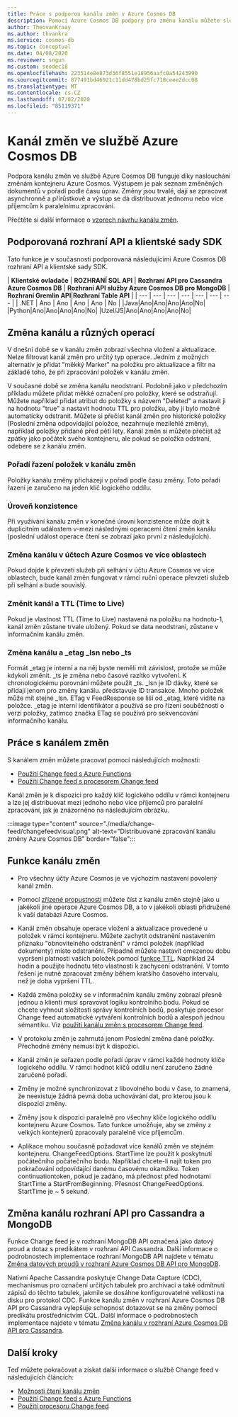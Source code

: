```yaml
---
title: Práce s podporou kanálu změn v Azure Cosmos DB
description: Pomocí Azure Cosmos DB podpory pro změnu kanálu můžete sledovat změny v dokumentech, jako jsou triggery založené na událostech, jako triggery a uchovávat mezipaměti a analytické systémy v aktuálním stavu.
author: TheovanKraay
ms.author: thvankra
ms.service: cosmos-db
ms.topic: conceptual
ms.date: 04/08/2020
ms.reviewer: sngun
ms.custom: seodec18
ms.openlocfilehash: 223514e8e873d36f8551e18956aafc0a54243990
ms.sourcegitcommit: 877491bd46921c11dd478bd25fc718ceee2dcc08
ms.translationtype: MT
ms.contentlocale: cs-CZ
ms.lasthandoff: 07/02/2020
ms.locfileid: "85119371"
---
```

# <a name="change-feed-in-azure-cosmos-db"></a>Kanál změn ve službě Azure Cosmos DB

Podpora kanálu změn ve službě Azure Cosmos DB funguje díky naslouchání změnám kontejneru Azure Cosmos. Výstupem je pak seznam změněných dokumentů v pořadí podle času úprav. Změny jsou trvalé, dají se zpracovat asynchronně a přírůstkově a výstup se dá distribuovat jednomu nebo více příjemcům k paralelnímu zpracování.

Přečtěte si další informace o [vzorech návrhu kanálu změn](change-feed-design-patterns.md).

## <a name="supported-apis-and-client-sdks"></a>Podporovaná rozhraní API a klientské sady SDK

Tato funkce je v současnosti podporovaná následujícími Azure Cosmos DB rozhraní API a klientské sady SDK.

| **Klientské ovladače** | **ROZHRANÍ SQL API** | **Rozhraní API pro Cassandra Azure Cosmos DB** | **Rozhraní API služby Azure Cosmos DB pro MongoDB** | **Rozhraní Gremlin API**|**Rozhraní Table API** |
| --- | --- | --- | --- | --- | --- | --- |
| .NET | Ano | Ano | Ano | Ano | No |
|Java|Ano|Ano|Ano|Ano|No|
|Python|Ano|Ano|Ano|Ano|No|
|Uzel/JS|Ano|Ano|Ano|Ano|No|

## <a name="change-feed-and-different-operations"></a>Změna kanálu a různých operací

V dnešní době se v kanálu změn zobrazí všechna vložení a aktualizace. Nelze filtrovat kanál změn pro určitý typ operace. Jedním z možných alternativ je přidat "měkký Marker" na položku pro aktualizace a filtr na základě toho, že při zpracování položek v kanálu změn.

V současné době se změna kanálu neodstraní. Podobně jako v předchozím příkladu můžete přidat měkké označení pro položky, které se odstraňují. Můžete například přidat atribut do položky s názvem "Deleted" a nastavit ji na hodnotu "true" a nastavit hodnotu TTL pro položku, aby ji bylo možné automaticky odstranit. Můžete si přečíst kanál změn pro historické položky (Poslední změna odpovídající položce, nezahrnuje mezilehlé změny), například položky přidané před pěti lety. Kanál změn si můžete přečíst až zpátky jako počátek svého kontejneru, ale pokud se položka odstraní, odebere se z kanálu změn.

### <a name="sort-order-of-items-in-change-feed"></a>Pořadí řazení položek v kanálu změn

Položky kanálu změny přicházejí v pořadí podle času změny. Toto pořadí řazení je zaručeno na jeden klíč logického oddílu.

### <a name="consistency-level"></a>Úroveň konzistence

Při využívání kanálu změn v konečné úrovni konzistence může dojít k duplicitním událostem v-mezi následnými operacemi čtení změn kanálu (poslední událost operace čtení se zobrazí jako první z následujících).

### <a name="change-feed-in-multi-region-azure-cosmos-accounts"></a>Změna kanálu v účtech Azure Cosmos ve více oblastech

Pokud dojde k převzetí služeb při selhání v účtu Azure Cosmos ve více oblastech, bude kanál změn fungovat v rámci ruční operace převzetí služeb při selhání a bude souvislý.

### <a name="change-feed-and-time-to-live-ttl"></a>Změnit kanál a TTL (Time to Live)

Pokud je vlastnost TTL (Time to Live) nastavená na položku na hodnotu-1, kanál změn zůstane trvale uložený. Pokud se data neodstraní, zůstane v informačním kanálu změn.  

### <a name="change-feed-and-_etag-_lsn-or-_ts"></a>Změna kanálu a _etag _lsn nebo _ts

Formát _etag je interní a na něj byste neměli mít závislost, protože se může kdykoli změnit. _ts je změna nebo časové razítko vytvoření. K chronologickému porovnání můžete použít _ts. _lsn je ID dávky, které se přidají jenom pro změny kanálu. představuje ID transakce. Mnoho položek může mít stejné _lsn. ETag v FeedResponse se liší od _etag, které vidíte na položce. _etag je interní identifikátor a používá se pro řízení souběžnosti o verzi položky, zatímco značka ETag se používá pro sekvencování informačního kanálu.

## <a name="working-with-change-feed"></a>Práce s kanálem změn

S kanálem změn můžete pracovat pomocí následujících možností:

* [Použití Change feed s Azure Functions](change-feed-functions.md)
* [Použití Change feed s procesorem Change feed](change-feed-processor.md) 

Kanál změn je k dispozici pro každý klíč logického oddílu v rámci kontejneru a lze jej distribuovat mezi jednoho nebo více příjemců pro paralelní zpracování, jak je znázorněno na následujícím obrázku.

:::image type="content" source="./media/change-feed/changefeedvisual.png" alt-text="Distribuované zpracování kanálu změny Azure Cosmos DB" border="false":::

## <a name="features-of-change-feed"></a>Funkce kanálu změn

* Pro všechny účty Azure Cosmos je ve výchozím nastavení povolený kanál změn.

* Pomocí [zřízené propustnosti](request-units.md) můžete číst z kanálu změn stejně jako u jakékoli jiné operace Azure Cosmos DB, a to v jakékoli oblasti přidružené k vaší databázi Azure Cosmos.

* Kanál změn obsahuje operace vložení a aktualizace provedené u položek v rámci kontejneru. Můžete zachytit odstranění nastavením příznaku "obnovitelného odstranění" v rámci položek (například dokumenty) místo odstranění. Případně můžete nastavit omezenou dobu vypršení platnosti vašich položek pomocí [funkce TTL](time-to-live.md). Například 24 hodin a použijte hodnotu této vlastnosti k zachycení odstranění. V tomto řešení je nutné zpracovat změny během kratšího časového intervalu, než je doba vypršení TTL.

* Každá změna položky se v informačním kanálu změny zobrazí přesně jednou a klienti musí spravovat logiku kontrolního bodu. Pokud se chcete vyhnout složitosti správy kontrolních bodů, poskytuje procesor Change feed automatické vytváření kontrolních bodů a alespoň jednou sémantiku. Viz [použití kanálu změn s procesorem Change feed](change-feed-processor.md).

* V protokolu změn je zahrnutá jenom Poslední změna dané položky. Přechodné změny nemusí být k dispozici.

* Kanál změn je seřazen podle pořadí úprav v rámci každé hodnoty klíče logického oddílu. V rámci hodnot klíčů oddílu není zaručeno žádné zaručené pořadí.

* Změny je možné synchronizovat z libovolného bodu v čase, to znamená, že neexistuje žádná pevná doba uchovávání dat, pro kterou jsou k dispozici změny.

* Změny jsou k dispozici paralelně pro všechny klíče logického oddílu kontejneru Azure Cosmos. Tato funkce umožňuje, aby se změny z velkých kontejnerů zpracovaly paralelně více příjemcům.

* Aplikace mohou současně požadovat více kanálů změn ve stejném kontejneru. ChangeFeedOptions. StartTime lze použít k poskytnutí počátečního počátečního bodu. Například chcete-li najít token pro pokračování odpovídající danému časovému okamžiku. Token continuationtoken, pokud je zadáno, má přednost před hodnotami StartTime a StartFromBeginning. Přesnost ChangeFeedOptions. StartTime je ~ 5 sekund.

## <a name="change-feed-in-apis-for-cassandra-and-mongodb"></a>Změna kanálu rozhraní API pro Cassandra a MongoDB

Funkce Change feed je v rozhraní MongoDB API označená jako datový proud a dotaz s predikátem v rozhraní API Cassandra. Další informace o podrobnostech implementace rozhraní MongoDB API najdete v tématu [Změna datových proudů v rozhraní Azure Cosmos DB API pro MongoDB](mongodb-change-streams.md).

Nativní Apache Cassandra poskytuje Change Data Capture (CDC), mechanismus pro označení určitých tabulek pro archivaci a také odmítnutí zápisů do těchto tabulek, jakmile se dosáhne konfigurovatelné velikosti na disku pro protokol CDC. Funkce kanálu změn v rozhraní Azure Cosmos DB API pro Cassandra vylepšuje schopnost dotazovat se na změny pomocí predikátu prostřednictvím CQL. Další informace o podrobnostech implementace najdete v tématu [Změna kanálu v rozhraní Azure Cosmos DB API pro Cassandra](cassandra-change-feed.md).

## <a name="next-steps"></a>Další kroky

Teď můžete pokračovat a získat další informace o službě Change feed v následujících článcích:

* [Možnosti čtení kanálu změn](read-change-feed.md)
* [Použití Change feed s Azure Functions](change-feed-functions.md)
* [Použití procesoru Change feed](change-feed-processor.md)
